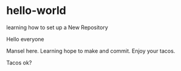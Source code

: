 # hello-world
learning how to set up a New Repository


Hello everyone

Mansel here. Learning hope to make and commit.  Enjoy your tacos.

Tacos ok?
